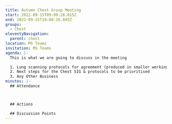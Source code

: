 ```yaml
---
title: Autumn Chest Group Meeting
start: 2022-09-15T09:00:26.015Z
end: 2022-09-15T10:00:26.045Z
groups:
  - Chest
eleventyNavigation:
  parent: chest
location: MS Teams
invitation: MS Teams
agenda: |-
  This is what we are going to discuss in the meeting

  1. Lung scanning protocols for agreement (produced in smaller working group)
  2. Next steps for the Chest SIG & protocols to be prioritised
  3. Any Other Business
minutes: |-
  ## Attendance



  ## Actions

  ## Discussion Points
---
```

